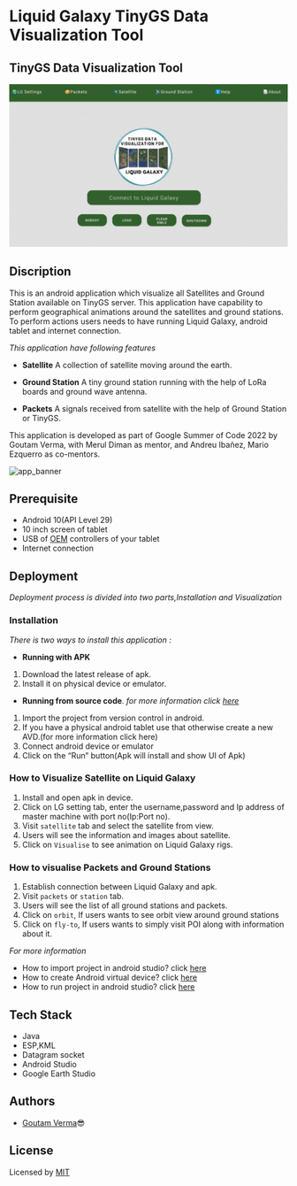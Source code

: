 
# Liquid Galaxy TinyGS Data Visualization Tool

## TinyGS Data Visualization Tool
   <img src="https://raw.githubusercontent.com/GoutamVerma/TinyGS-data-visualization-for-Liquid-Galaxy-GSoC-2022/main/app/src/main/java/com/Goutam/TinygsDataVisualization/GIF.gif"/>


## Discription

This is an android application which visualize all Satellites and Ground Station available on TinyGS server. This application have capability to perform geographical animations
around the satellites and ground stations. To perform actions users needs to have running Liquid Galaxy, android tablet and internet connection.

*This application have following features*

* **Satellite** A collection of satellite moving around the earth.

* **Ground Station** A tiny ground station running with the help of LoRa boards and ground wave antenna.

* **Packets** A signals received from satellite with the help of Ground Station or TinyGS.

This application is developed as part of Google Summer of Code 2022 by Goutam Verma, with Merul Diman as mentor, and Andreu Ibañez, Mario Ezquerro as co-mentors.

![app_banner](https://user-images.githubusercontent.com/66783850/187384759-9d03c653-a5e4-47a4-9184-b38d05000ba6.png)


## Prerequisite
* Android 10(API Level 29)
* 10 inch screen of tablet
* USB of [OEM](https://developer.android.com/studio/run/oem-usb) controllers of your tablet
* Internet connection

## Deployment

*Deployment process is divided into two parts,Installation and Visualization*
### **Installation**
*There is two ways to install this application :*

* **Running with APK**
1. Download the latest release of apk.
2. Install it on physical device or emulator.

* **Running from source code**.  *for more information click [here](https://docs.google.com/document/d/1_ZeUjEMmFg7-kAOK7lCrzjlebY4-GX5xe7kvF8cZIK4/edit?usp=sharing)*
1. Import the project from version control in android.
2. If you have a physical android tablet use that otherwise create a new AVD.(for more information click here)
3. Connect android device or emulator
4. Click on the “Run” button(Apk will install and show UI of Apk)


### **How to Visualize Satellite on Liquid Galaxy**
1. Install and open apk in device.
2. Click on LG setting tab, enter the username,password and Ip address of master machine with port no(Ip:Port no).
3. Visit `satellite` tab and select the satellite from view.
4. Users will see the information and images about satellite.
5. Click on `Visualise` to see animation on Liquid Galaxy rigs.

### **How to visualise Packets and Ground Stations**
1. Establish connection between Liquid Galaxy and apk.
2. Visit `packets` or `station` tab.
3. Users will see the list of all ground stations and packets.
4. Click on `orbit`, If users wants to see orbit view around ground stations
5. Click on `fly-to`, If users wants to simply visit POI along with information about it.

*For more information*

* How to import project in android studio? click [here](https://developer.android.com/studio/intro/migrate)
* How to create Android virtual device? click [here](https://developer.android.com/studio/run/managing-avds)
* How to run project in android studio? click [here](https://developer.android.com/studio/run)

## Tech Stack
* Java
* ESP,KML
* Datagram socket
* Android Studio
* Google Earth Studio

## Authors

* [Goutam Verma](https://github.com/GoutamVerma)😎

## License

Licensed by [MIT](https://raw.githubusercontent.com/GoutamVerma/TinyGS-data-visualization-for-Liquid-Galaxy-GSoC-2022/main/LICENSE)

  
